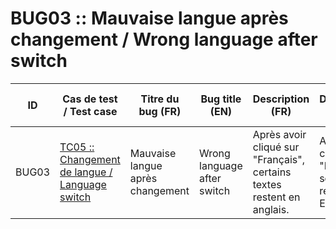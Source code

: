 BUG03 :: Mauvaise langue après changement / Wrong language after switch
=======================================================================

| ID    | Cas de test / Test case                     | Titre du bug (FR)                | Bug title (EN)              | Description (FR)                                                       | Description (EN)                                          | Gravité / Severity | Statut / Status |
|-------|---------------------------------------------|----------------------------------|-----------------------------|------------------------------------------------------------------------|-----------------------------------------------------------|--------------------|-----------------|
| BUG03 | [TC05 :: Changement de langue / Language switch](../tests/tc05.md) | Mauvaise langue après changement | Wrong language after switch | Après avoir cliqué sur "Français", certains textes restent en anglais. | After clicking "Français", some labels remain in English. | Moyenne / Medium   | Ouvert / Open   |
